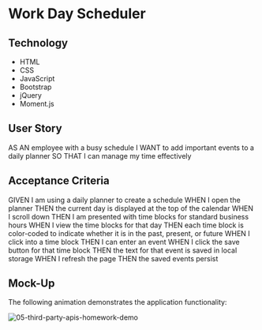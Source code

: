 # Work Day Scheduler

## Technology

- HTML
- CSS
- JavaScript
- Bootstrap
- jQuery
- Moment.js


## User Story

AS AN employee with a busy schedule
I WANT to add important events to a daily planner
SO THAT I can manage my time effectively


## Acceptance Criteria

GIVEN I am using a daily planner to create a schedule
WHEN I open the planner
THEN the current day is displayed at the top of the calendar
WHEN I scroll down
THEN I am presented with time blocks for standard business hours
WHEN I view the time blocks for that day
THEN each time block is color-coded to indicate whether it is in the past, present, or future
WHEN I click into a time block
THEN I can enter an event
WHEN I click the save button for that time block
THEN the text for that event is saved in local storage
WHEN I refresh the page
THEN the saved events persist


## Mock-Up

The following animation demonstrates the application functionality:

![05-third-party-apis-homework-demo](https://user-images.githubusercontent.com/17223625/140860378-d41847d0-e33c-4d1e-8e33-f850f3fb07e4.gif)




